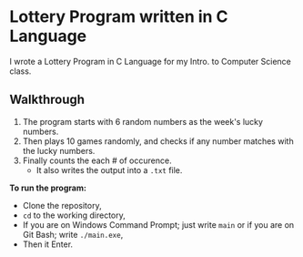 # Lottery Program written in C Language
I wrote a Lottery Program in C Language for my Intro. to Computer Science class.

## Walkthrough

1. The program starts with 6 random numbers as the week's lucky numbers. 
2. Then plays 10 games randomly, and checks if any number matches with the lucky numbers. 
3. Finally counts the each # of occurence.
    * It also writes the output into a `.txt` file.

**To run the program:**

- Clone the repository,
- `cd` to the working directory,
- If you are on Windows Command Prompt; just write `main` or if you are on Git Bash; write `./main.exe`,
- Then it Enter.
